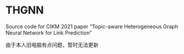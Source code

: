 # THGNN
Source code for CIKM 2021 paper “Topic-aware Heterogeneous Graph Neural Network for Link Prediction”

由于本人旧电脑有点问题，暂时无法更新
